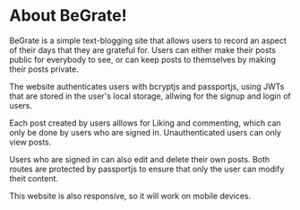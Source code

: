 # About BeGrate!
BeGrate is a simple text-blogging site that allows users to record an aspect of their days that they are grateful for. Users can either make their posts public for everybody to see, or can keep posts to themselves by making their posts private.

The website authenticates users with bcryptjs and passportjs, using JWTs that are stored in the user's local storage, allwing for the signup and login of users.

Each post created by users alllows for Liking and commenting, which can only be done by users who are signed in. Unauthenticated users can only view posts. 

Users who are signed in can also edit and delete their own posts. Both routes are protected by passportjs to ensure that only the user can modify theit content.

This website is also responsive, so it will work on mobile devices.
